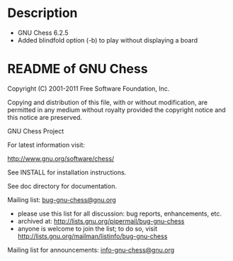 # Description

- GNU Chess 6.2.5
- Added blindfold option (-b) to play without displaying a board

# README of GNU Chess

  Copyright (C) 2001-2011 Free Software Foundation, Inc.

  Copying and distribution of this file, with or without modification,
  are permitted in any medium without royalty provided the copyright
  notice and this notice are preserved.

GNU Chess Project

For latest information visit:

http://www.gnu.org/software/chess/

See INSTALL for installation instructions. 

See doc directory for documentation.

Mailing list: bug-gnu-chess@gnu.org
  - please use this list for all discussion: bug reports, enhancements, etc.
  - archived at: http://lists.gnu.org/pipermail/bug-gnu-chess
  - anyone is welcome to join the list; to do so, visit
    http://lists.gnu.org/mailman/listinfo/bug-gnu-chess

Mailing list for announcements: info-gnu-chess@gnu.org
